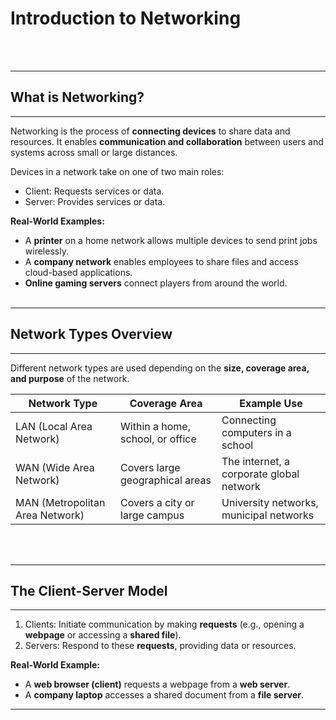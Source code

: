 # Introduction to Networking
<br><br>

---
## What is Networking?
---
Networking is the process of **connecting devices** to share <span class="emphasis">data</span> and <span class="secondEmphasis">resources</span>. It enables **communication and collaboration** between users and systems across small or large distances.

Devices in a network take on one of two main roles:
- <span class="emphasis">Client</span>: Requests <span class="secondEmphasis">services</span> or <span class="secondEmphasis">data</span>.
- <span class="emphasis">Server</span>: Provides <span class="secondEmphasis">services</span> or <span class="secondEmphasis">data</span>.

**Real-World Examples:**
- A **printer** on a home network allows multiple devices to send print jobs wirelessly.
- A **company network** enables employees to share files and access cloud-based applications.
- **Online gaming servers** connect players from around the world.
<br><br>

---
## Network Types Overview
---

Different network types are used depending on the **size, coverage area, and purpose** of the network.

<table class="notesTable">
    <thead>
        <tr class="tableHeader">
            <th class="tableCellHeader">Network Type</th>
            <th class="tableCellHeader">Coverage Area</th>
            <th class="tableCellHeader">Example Use</th>
        </tr>
    </thead>
    <tbody>
        <tr class="tableRow">
            <td class="tableCell">LAN (Local Area Network)</td>
            <td class="tableCell">Within a home, school, or office</td>
            <td class="tableCell">Connecting computers in a school</td>
        </tr>
        <tr class="tableRow">
            <td class="tableCell">WAN (Wide Area Network)</td>
            <td class="tableCell">Covers large geographical areas</td>
            <td class="tableCell">The internet, a corporate global network</td>
        </tr>
        <tr class="tableRow">
            <td class="tableCell">MAN (Metropolitan Area Network)</td>
            <td class="tableCell">Covers a city or large campus</td>
            <td class="tableCell">University networks, municipal networks</td>
        </tr>
    </tbody>
</table>
<br><br>

---
## The Client-Server Model
---
1. <span class="emphasis">Clients</span>: Initiate <span class="secondEmphasis">communication</span> by making **requests** (e.g., opening a **webpage** or accessing a **shared file**).
2. <span class="emphasis">Servers</span>: Respond to these **requests**, providing <span class="secondEmphasis">data</span> or <span class="secondEmphasis">resources</span>.

**Real-World Example:**
- A **web browser (client)** requests a webpage from a **web server**.
- A **company laptop** accesses a shared document from a **file server**.

---
